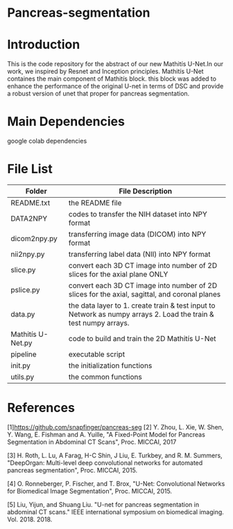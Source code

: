 # Pancreas-segmentation

# Introduction

This is the code repository for the abstract of our new Mathitís U-Net.In our work, we inspired by Resnet and Inception principles.
Mathitís U-Net containes the main component of  Mathitís block. this block was added to enhance the performance of the original U-net in terms of DSC and provide a robust 
version of unet that proper for pancreas segmentation.

# Main Dependencies
google colab dependencies 

# File List

Folder | File	Description
-------|----------------
README.txt|	the README file
DATA2NPY|	codes to transfer the NIH dataset into NPY format
dicom2npy.py	|transferring image data (DICOM) into NPY format
nii2npy.py|	transferring label data (NII) into NPY format
slice.py| convert each 3D CT image into number of 2D slices for the axial plane ONLY 
pslice.py| convert each 3D CT image into number of 2D slices for the axial, sagittal, and coronal planes
data.py	|the data layer to 1. create train & test input to Network as numpy arrays 2. Load the train & test numpy arrays.
Mathitís U-Net.py| code to build and train the 2D Mathitís U-Net
pipeline |executable script
init.py	|the initialization functions
utils.py|	the common functions

# References
[1]https://github.com/snapfinger/pancreas-seg
[2] Y. Zhou, L. Xie, W. Shen, Y. Wang, E. Fishman and A. Yuille, "A Fixed-Point Model for Pancreas Segmentation in Abdominal CT Scans", Proc. MICCAI, 2017

[3] H. Roth, L. Lu, A Farag, H-C Shin, J Liu, E. Turkbey, and R. M. Summers, "DeepOrgan: Multi-level deep convolutional networks for automated pancreas segmentation", Proc. MICCAI, 2015.

[4] O. Ronneberger, P. Fischer, and T. Brox, "U-Net: Convolutional Networks for Biomedical Image Segmentation", Proc. MICCAI, 2015.

[5] Liu, Yijun, and Shuang Liu. "U-net for pancreas segmentation in abdominal CT scans." IEEE international symposium on biomedical imaging. Vol. 2018. 2018.
 
